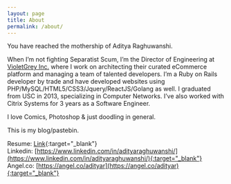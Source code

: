 ```yaml
---
layout: page
title: About
permalink: /about/
---
```

You have reached the mothership of Aditya Raghuwanshi.

When I’m not fighting Separatist Scum, I’m the Director of Engineering at [VioletGrey Inc.](http://www.violetgrey.com) where I work on architecting their curated eCommerce platform and managing a team of talented developers. I’m a Ruby on Rails developer by trade and have developed websites using PHP/MySQL/HTML5/CSS3/Jquery/ReactJS/Golang as well. I graduated from USC in 2013, specializing in Computer Networks. I’ve also worked with Citrix Systems for 3 years as a Software Engineer.

I love Comics, Photoshop & just doodling in general.

This is my blog/pastebin.

Resume: [Link](/Aditya_Raghuwanshi_resume_2018.pdf){:target="_blank"}
<br />
Linkedin: [https://www.linkedin.com/in/adityaraghuwanshi/](https://www.linkedin.com/in/adityaraghuwanshi/){:target="_blank"}
<br />
Angel.co: [https://angel.co/adityar](https://angel.co/adityar){:target="_blank"}
